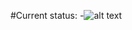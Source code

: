 #Current status: 
-![alt text](https://travis-ci.org/VladShturma/kaize_test.png?branch=master "tests status")
